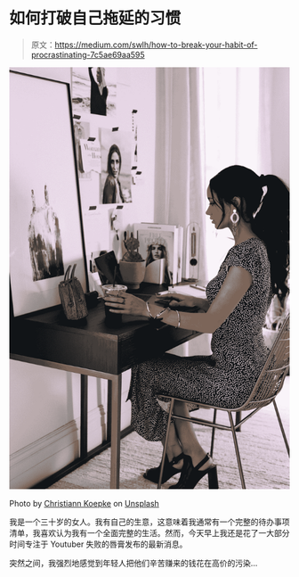 # 如何打破自己拖延的习惯

> 原文：<https://medium.com/swlh/how-to-break-your-habit-of-procrastinating-7c5ae69aa595>

![](img/1f9958ce22a1c85acdc71a7916a6c5b1.png)

Photo by [Christiann Koepke](https://unsplash.com/@christiannkoepke?utm_source=medium&utm_medium=referral) on [Unsplash](https://unsplash.com?utm_source=medium&utm_medium=referral)

我是一个三十岁的女人。我有自己的生意，这意味着我通常有一个完整的待办事项清单，我喜欢认为我有一个全面完整的生活。然而，今天早上我还是花了一大部分时间专注于 Youtuber 失败的唇膏发布的最新消息。

突然之间，我强烈地感觉到年轻人把他们辛苦赚来的钱花在高价的污染…